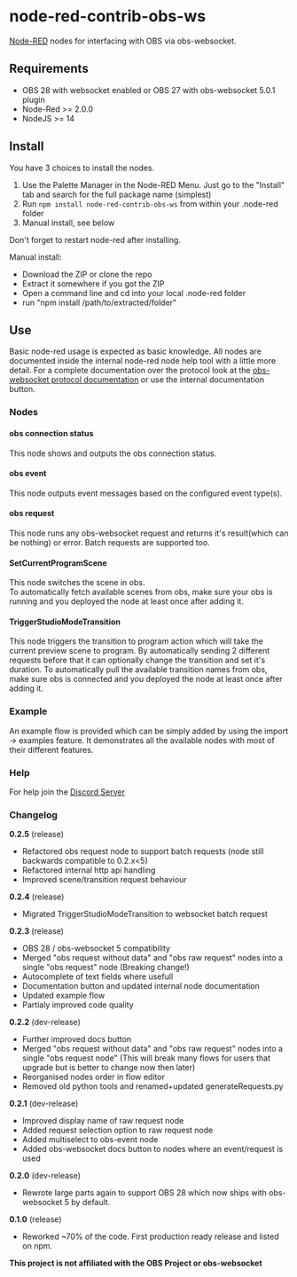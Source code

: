 # node-red-contrib-obs-ws

[Node-RED](https://nodered.org) nodes for interfacing with OBS via obs-websocket.

## Requirements
- OBS 28 with websocket enabled or OBS 27 with obs-websocket 5.0.1 plugin
- Node-Red >= 2.0.0
- NodeJS >= 14

## Install

You have 3 choices to install the nodes.
1. Use the Palette Manager in the Node-RED Menu. Just go to the "Install" tab and search for the full package name (simplest)
2. Run `npm install node-red-contrib-obs-ws` from within your .node-red folder
3. Manual install, see below

Don't forget to restart node-red after installing.

Manual install:
- Download the ZIP or clone the repo
- Extract it somewhere if you got the ZIP
- Open a command line and cd into your local .node-red folder
- run "npm install /path/to/extracted/folder"

## Use

Basic node-red usage is expected as basic knowledge. All nodes are documented inside the internal node-red node help tool with a little more detail.
For a complete documentation over the protocol look at the [obs-websocket protocol documentation](https://github.com/obsproject/obs-websocket/blob/master/docs/generated/protocol.md) or use the internal documentation button.

### Nodes

#### obs connection status
This node shows and outputs the obs connection status.

#### obs event
This node outputs event messages based on the configured event type(s).

#### obs request
This node runs any obs-websocket request and returns it's result(which can be nothing) or error. Batch requests are supported too.

#### SetCurrentProgramScene
This node switches the scene in obs.  
To automatically fetch available scenes from obs, make sure your obs is running and you deployed the node at least once after adding it.

#### TriggerStudioModeTransition
This node triggers the transition to program action which will take the current preview scene to program.
By automatically sending 2 different requests before that it can optionally change the transition and set it's duration.
To automatically pull the available transition names from obs, make sure obs is connected and you deployed the node at least once after adding it.

### Example
An example flow is provided which can be simply added by using the import -> examples feature. It demonstrates all the available nodes with most of their different features.

### Help

For help join the [Discord Server](https://discord.gg/PCYQJwX)

### Changelog

**0.2.5** (release)
- Refactored obs request node to support batch requests (node still backwards compatible to 0.2.x<5)
- Refactored internal http api handling
- Improved scene/transition request behaviour

**0.2.4** (release)
- Migrated TriggerStudioModeTransition to websocket batch request

**0.2.3** (release)
- OBS 28 / obs-websocket 5 compatibility
- Merged "obs request without data" and "obs raw request" nodes into a single "obs request" node (Breaking change!)
- Autocomplete of text fields where usefull
- Documentation button and updated internal node documentation
- Updated example flow
- Partialy improved code quality

**0.2.2** (dev-release)
- Further improved docs button
- Merged "obs request without data" and "obs raw request" nodes into a single "obs request node" (This will break many flows for users that upgrade but is better to change now then later)
- Reorganised nodes order in flow editor
- Removed old python tools and renamed+updated generateRequests.py

**0.2.1** (dev-release)
- Improved display name of raw request node
- Added request selection option to raw request node
- Added multiselect to obs-event node
- Added obs-websocket docs button to nodes where an event/request is used

**0.2.0** (dev-release)
- Rewrote large parts again to support OBS 28 which now ships with obs-websocket 5 by default.

**0.1.0** (release)
- Reworked ~70% of the code. First production ready release and listed on npm.

**This project is not affiliated with the OBS Project or obs-websocket**